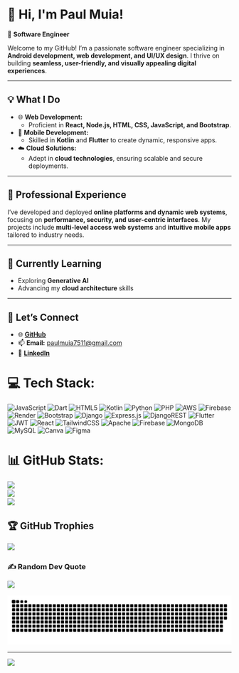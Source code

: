 # 👋 **Hi, I'm Paul Muia!**  
🎯 **Software Engineer**  

Welcome to my GitHub! I’m a passionate software engineer specializing in **Android development, web development, and UI/UX design**. I thrive on building **seamless, user-friendly, and visually appealing digital experiences**.  

---

## 💡 **What I Do**  
- 🌐 **Web Development:**  
  - Proficient in **React, Node.js, HTML, CSS, JavaScript, and Bootstrap**.  
- 📱 **Mobile Development:**  
  - Skilled in **Kotlin** and **Flutter** to create dynamic, responsive apps.  
- ☁️ **Cloud Solutions:**  
  - Adept in **cloud technologies**, ensuring scalable and secure deployments.  

---

## 💼 **Professional Experience**  
I’ve developed and deployed **online platforms and dynamic web systems**, focusing on **performance, security, and user-centric interfaces**. My projects include **multi-level access web systems** and **intuitive mobile apps** tailored to industry needs.  

---

## 🌱 **Currently Learning**  
- Exploring **Generative AI**  
- Advancing my **cloud architecture** skills  

---

## 🚀 **Let’s Connect**  
- 🌐 [**GitHub**](https://github.com/Paulmuia)  
- 📫 **Email:** paulmuia7511@gmail.com  
- 💼 [**LinkedIn**](https://www.linkedin.com/in/paul-muia-921b10241)  



# 💻 Tech Stack:
![JavaScript](https://img.shields.io/badge/javascript-%23323330.svg?style=for-the-badge&logo=javascript&logoColor=%23F7DF1E) ![Dart](https://img.shields.io/badge/dart-%230175C2.svg?style=for-the-badge&logo=dart&logoColor=white) ![HTML5](https://img.shields.io/badge/html5-%23E34F26.svg?style=for-the-badge&logo=html5&logoColor=white) ![Kotlin](https://img.shields.io/badge/kotlin-%237F52FF.svg?style=for-the-badge&logo=kotlin&logoColor=white) ![Python](https://img.shields.io/badge/python-3670A0?style=for-the-badge&logo=python&logoColor=ffdd54) ![PHP](https://img.shields.io/badge/php-%23777BB4.svg?style=for-the-badge&logo=php&logoColor=white) ![AWS](https://img.shields.io/badge/AWS-%23FF9900.svg?style=for-the-badge&logo=amazon-aws&logoColor=white) ![Firebase](https://img.shields.io/badge/firebase-%23039BE5.svg?style=for-the-badge&logo=firebase) ![Render](https://img.shields.io/badge/Render-%46E3B7.svg?style=for-the-badge&logo=render&logoColor=white) ![Bootstrap](https://img.shields.io/badge/bootstrap-%238511FA.svg?style=for-the-badge&logo=bootstrap&logoColor=white) ![Django](https://img.shields.io/badge/django-%23092E20.svg?style=for-the-badge&logo=django&logoColor=white) ![Express.js](https://img.shields.io/badge/express.js-%23404d59.svg?style=for-the-badge&logo=express&logoColor=%2361DAFB) ![DjangoREST](https://img.shields.io/badge/DJANGO-REST-ff1709?style=for-the-badge&logo=django&logoColor=white&color=ff1709&labelColor=gray) ![Flutter](https://img.shields.io/badge/Flutter-%2302569B.svg?style=for-the-badge&logo=Flutter&logoColor=white) ![JWT](https://img.shields.io/badge/JWT-black?style=for-the-badge&logo=JSON%20web%20tokens) ![React](https://img.shields.io/badge/react-%2320232a.svg?style=for-the-badge&logo=react&logoColor=%2361DAFB) ![TailwindCSS](https://img.shields.io/badge/tailwindcss-%2338B2AC.svg?style=for-the-badge&logo=tailwind-css&logoColor=white) ![Apache](https://img.shields.io/badge/apache-%23D42029.svg?style=for-the-badge&logo=apache&logoColor=white) ![Firebase](https://img.shields.io/badge/firebase-a08021?style=for-the-badge&logo=firebase&logoColor=ffcd34) ![MongoDB](https://img.shields.io/badge/MongoDB-%234ea94b.svg?style=for-the-badge&logo=mongodb&logoColor=white) ![MySQL](https://img.shields.io/badge/mysql-4479A1.svg?style=for-the-badge&logo=mysql&logoColor=white) ![Canva](https://img.shields.io/badge/Canva-%2300C4CC.svg?style=for-the-badge&logo=Canva&logoColor=white) ![Figma](https://img.shields.io/badge/figma-%23F24E1E.svg?style=for-the-badge&logo=figma&logoColor=white)
# 📊 GitHub Stats:
![](https://github-readme-stats.vercel.app/api?username=Paulmuia&theme=dark&hide_border=false&include_all_commits=false&count_private=false)<br/>
![](https://github-readme-streak-stats.herokuapp.com/?user=Paulmuia&theme=dark&hide_border=false)<br/>
![](https://github-readme-stats.vercel.app/api/top-langs/?username=Paulmuia&theme=dark&hide_border=false&include_all_commits=false&count_private=false&layout=compact)

## 🏆 GitHub Trophies
![](https://github-profile-trophy.vercel.app/?username=Paulmuia&theme=radical&no-frame=false&no-bg=true&margin-w=4)

### ✍️ Random Dev Quote
![](https://quotes-github-readme.vercel.app/api?type=horizontal&theme=radical)

![snake gif](https://github.com/Paulmuia/Paulmuia/blob/output/github-snake-dark.svg)

---
[![](https://visitcount.itsvg.in/api?id=Paulmuia&icon=0&color=0)](https://visitcount.itsvg.in)

<!-- Proudly created with GPRM ( https://gprm.itsvg.in ) -->




